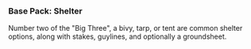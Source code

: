 ### Base Pack: Shelter

Number two of the "Big Three", a bivy, tarp, or tent are common shelter options, along with stakes, guylines, and optionally a groundsheet.
